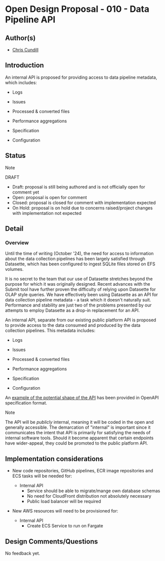 # Open Design Proposal - 010 - Data Pipeline API

## Author(s)

 * [Chris Cundill](chrisc@diligentsoft.co)

## Introduction

An internal API is proposed for providing access to data pipeline metadata, which includes:

* Logs

* Issues

* Processed & converted files

* Performance aggregations

* Specification

* Configuration


## Status

> [!NOTE]
> DRAFT

 * Draft: proposal is still being authored and is not officially open for comment yet
 * Open: proposal is open for comment
 * Closed: proposal is closed for comment with implementation expected
 * On Hold: proposal is on hold due to concerns raised/project changes with implementation not expected

## Detail

### Overview

Until the time of writing (October '24), the need for access to information about the data collection pipelines has been
largely satisfied through Datasette, which has been configured to ingest SQLite files stored on EFS volumes.

It is no secret to the team that our use of Datasette stretches beyond the purpose for which it was originally designed. Recent
advances with the Submit tool have further proven the difficulty of relying upon Datasette for OLAP style queries.  We have
effectively been using Datasette as an API for data collection pipeline metadata - a task which it doesn't naturally suit.  Performance
and stability are just two of the problems presented by our attempts to employ Datasette as a drop-in replacement for an API.

An internal API, separate from our existing public platform API is proposed to provide access to the data consumed and produced by the data
collection pipelines.  This metadata includes:

* Logs

* Issues

* Processed & converted files

* Performance aggregations

* Specification

* Configuration

An [example of the potential shape of the API](https://app.swaggerhub.com/apis/CHRISCUNDILL_1/data-collection-pipelines/1.0.0-oas3.1) has been provided in OpenAPI specification format.

> [!NOTE]
> The API will be _publicly_ internal, meaning it will be coded in the open and generally accessible.  The demarcation of "internal"
is important since it communicates the intent that API is primarily for satisfying the needs of internal software tools. 
> Should it become apparent that certain endpoints have wider-appeal, they could be promoted to the public platform API.


## Implementation considerations

* New code repositories, GitHub pipelines, ECR image repositories and ECS tasks will be needed for:

  * Internal API
    * Service should be able to migrate/mange own database schemas
    * No need for CloudFront distribution not absolutely necessary
    * Public load balancer will be required

* New AWS resources will need to be provisioned for:

  * Internal API
    * Create ECS Service to run on Fargate


## Design Comments/Questions

No feedback yet.
